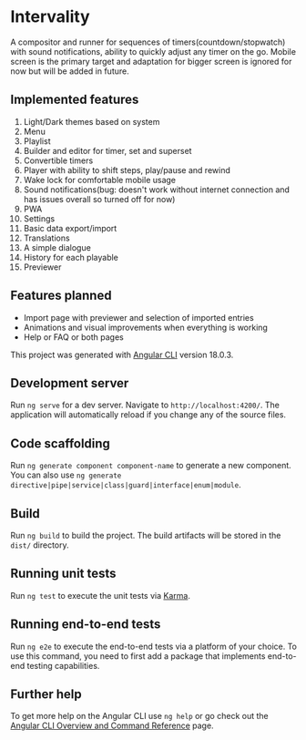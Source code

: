 # Intervality

A compositor and runner for sequences of timers(countdown/stopwatch) with sound notifications, ability to quickly adjust any timer on the go.
Mobile screen is the primary target and adaptation for bigger screen is ignored for now but will be added in future.

## Implemented features

1. Light/Dark themes based on system
2. Menu
3. Playlist
4. Builder and editor for timer, set and superset
5. Convertible timers
6. Player with ability to shift steps, play/pause and rewind
7. Wake lock for comfortable mobile usage
8. Sound notifications(bug: doesn't work without internet connection and has issues overall so turned off for now)
9. PWA
10. Settings
11. Basic data export/import
12. Translations
13. A simple dialogue
14. History for each playable
15. Previewer

## Features planned

- Import page with previewer and selection of imported entries
- Animations and visual improvements when everything is working
- Help or FAQ or both pages

This project was generated with [Angular CLI](https://github.com/angular/angular-cli) version 18.0.3.

## Development server

Run `ng serve` for a dev server. Navigate to `http://localhost:4200/`. The application will automatically reload if you change any of the source files.

## Code scaffolding

Run `ng generate component component-name` to generate a new component. You can also use `ng generate directive|pipe|service|class|guard|interface|enum|module`.

## Build

Run `ng build` to build the project. The build artifacts will be stored in the `dist/` directory.

## Running unit tests

Run `ng test` to execute the unit tests via [Karma](https://karma-runner.github.io).

## Running end-to-end tests

Run `ng e2e` to execute the end-to-end tests via a platform of your choice. To use this command, you need to first add a package that implements end-to-end testing capabilities.

## Further help

To get more help on the Angular CLI use `ng help` or go check out the [Angular CLI Overview and Command Reference](https://angular.dev/tools/cli) page.
